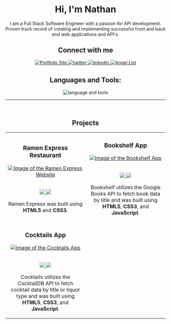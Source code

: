 ### <h1 align="center">Hi, I'm Nathan</div>

<p align="center">I am a Full Stack Software Engineer with a passion for API development. Proven track record of creating and implementing successful front and back end web applications and API's.</p>

<div align="center">

## Connect with me

<a href="https://nathanspeich.netlify.app/">
<img src="https://img.shields.io/badge/Portfolio-1f6feb?style=for-the-badge" alt="Portfolio Site" style="margin-bottom: 5px;" />
</a>
<a href="https://twitter.com/nathanspeich">
<img src="https://img.shields.io/badge/twitter-1f6feb?acee.svg?&style=for-the-badge&logo=twitter&logoColor=white" alt="twitter" style="margin-bottom: 5px;" />
</a>
<a href="https://linkedin.com/in/nathanspeich">
<img src="https://img.shields.io/badge/linkedin-1f6feb?E77B5.svg?&style=for-the-badge&logo=linkedin&logoColor=white" alt="linkedin" style="margin-bottom: 5px;" />
</a>  
<a href="https://angel.co/u/nathan-speich">
<img src="https://img.shields.io/badge/AngelList-1f6feb?E77B5.svg?&style=for-the-badge&logo=AngelList&logoColor=white" alt="Angel List" style="margin-bottom: 5px;" />
</a> 
	
## Languages and Tools:
<p align="center"><img src="https://skillicons.dev/icons?i=html,css,js,react,nodejs,express,mongodb,mysql,git,bash,linux,vscode&theme=dark&perline=8" alt="language and tools"/></p>
</div>

---

<br>

<!-- PROJECTS -->

<h2 align="center" color="white">Projects</h2>
<div align="center">
	<table>
		<tr>
			<!--project 1 -->
			<td width="50%">
				<h3 align="center" color="white">Ramen Express Restaurant</h2>
				<div align="center" > 
					<a href="https://nathanspeich.github.io/ramen-express/">
						<img src="https://nathanspeich.netlify.app/img/ramen-express.png" alt="Image of the Ramen Express Website" />
					</a>
					<br>
					<br>
					<p> 
                        <!--live site --> 
						<a href="https://nathanspeich.github.io/ramen-express/">
							<img src="https://img.shields.io/badge/-Live Demo-green?style=for-the-badge&color=1f6feb"/>
						</a>
            <!--repo --> 
						<a href='https://github.com/nathanspeich/ramen-express'>
							<img src="https://img.shields.io/badge/View Source-grey?style=for-the-badge&logo=github"/>
						</a> 
					</p>
					<p>Ramen Express was built using <strong>HTML5</strong> and <strong>CSS3</strong>.</p>
				</div>
			<!--project 2 -->
			<td width="50%">
				<h3 align="center" color="white">Bookshelf App</h2>
				<div align="center" > 
					<a href="https://nathanspeich.github.io/bookshelf/">
						<img src="https://nathanspeich.netlify.app/img/bookshelf.png" alt="Image of the Bookshelf App" />
					</a>
					<br>
					<br>
					<p>
                        <!--live site --> 
						<a href="https://nathanspeich.github.io/bookshelf/">
							<img src="https://img.shields.io/badge/-Live Demo-green?style=for-the-badge&color=1f6feb"/>
						</a>
            <!--repo --> 
						<a href='https://github.com/nathanspeich/bookshelf'>
							<img src="https://img.shields.io/badge/View Source-grey?style=for-the-badge&logo=github"/>
						</a> 
					</p>
					<p>Bookshelf utilizes the Google Books API to fetch book data by title and was built using <strong>HTML5</strong>, <strong>CSS3</strong>, and <strong>JavaScript</strong>.</p>
				</div>
			</td>
		<tr>
			<!--project 3 -->
			<td width="50%">
				<h3 align="center" color="white">Cocktails App</h2>
				<div align="center" > 
					<a href="https://nathanspeich.github.io/cocktails/index.html">
						<img src="https://nathanspeich.netlify.app/img/cocktails.png" alt="Image of the Cocktails App"/>
					</a>
					<br>
					<br>
					<p>
                        <!--live site --> 
						<a href="https://nathanspeich.github.io/cocktails/index.html">
							<img src="https://img.shields.io/badge/-Live Demo-green?style=for-the-badge&color=1f6feb"/>
						</a>
            <!--repo --> 
						<a href='https://github.com/nathanspeich/cocktails'>
							<img src="https://img.shields.io/badge/View Source-grey?style=for-the-badge&logo=github"/>
						</a> 
					</p>
					<p>Cocktails utilizes the CocktailDB API to fetch cocktail data by title or liquor type and was built using <strong>HTML5</strong>, <strong>CSS3</strong>, and <strong>JavaScript</strong>.</p>
				</div>
			</td>
